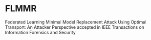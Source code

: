 # FLMMR
Federated Learning Minimal Model Replacement Attack Using Optimal Transport: An Attacker Perspective accepted in IEEE Transactions on Information Forensics and Security
